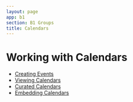 ```yaml
---
layout: page
app: b1
section: B1 Groups
title: Calendars
---
```


# Working with Calendars

<div id="videoContainer">
  <ul id="playlist">
      <li class="active"><a href="../../videos/b1/calendars/create/output.mp4">Creating Events</a></li>
      <li><a href="../../videos/b1/calendars/view/output.mp4">Viewing Calendars</a></li>
      <li><a href="../../videos/b1/calendars/curated/output.mp4">Curated Calendars</a></li>
      <li><a href="../../videos/b1/calendars/embed/output.mp4">Embedding Calendars</a></li>
  </ul>
</div>